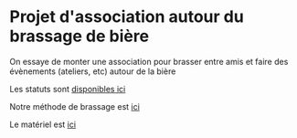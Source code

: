 # Projet d'association autour du brassage de bière

On essaye de monter une association pour brasser entre amis et faire des évènements (ateliers, etc) autour de la bière

Les statuts sont [disponibles ici](./statuts.md)

Notre méthode de brassage est [ici](./brassage.md)

Le matériel est [ici](./materiel.md)
